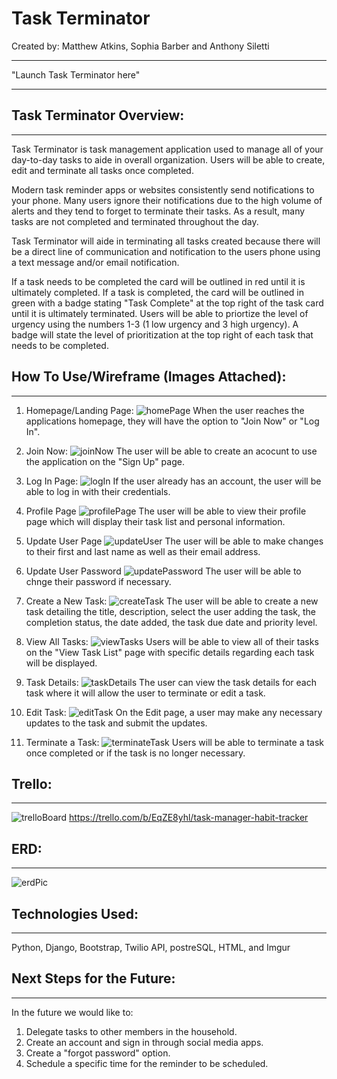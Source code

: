 # Task Terminator
Created by: Matthew Atkins, Sophia Barber and Anthony Siletti
- - -
"Launch Task Terminator here"

- - -
## Task Terminator Overview:
- - -
Task Terminator is task management application used to manage all of your day-to-day tasks to aide in overall organization. Users will be able to create, edit and terminate all tasks once completed. 

Modern task reminder apps or websites consistently send notifications to your phone. Many users ignore their notifications due to the high volume of alerts and they tend to forget to terminate their tasks. As a result, many tasks are not completed and terminated throughout the day. 

Task Terminator will aide in terminating all tasks created because there will be a direct line of communication and notification to the users phone using a text message and/or email notification. 

If a task needs to be completed the card will be outlined in red until it is ultimately completed. If a task is completed, the card will be outlined in green with a badge stating "Task Complete" at the top right of the task card until it is ultimately terminated. Users will be able to priortize the level of urgency using the numbers 1-3 (1 low urgency and 3 high urgency). A badge will state the level of prioritization at the top right of each task that needs to be completed. 




## How To Use/Wireframe (Images Attached):
- - -
1. Homepage/Landing Page:
   ![homePage](main_app/static/homepage.png)
   When the user reaches the applications homepage, they will have the option to "Join Now" or "Log In".
  

2. Join Now:
   ![joinNow](main_app/static/joinNow.png)
    The user will be able to create an acocunt to use the application on the "Sign Up" page. 
   

3. Log In Page:
    ![logIn](main_app/static/logIn.png)
    If the user already has an account, the user will be able to log in with their credentials. 
    
4. Profile Page
   ![profilePage](main_app/static/profilePage.png)
   The user will be able to view their profile page which will display their task list and personal information. 

5. Update User Page
   ![updateUser](main_app/static/updateUser.png)
   The user will be able to make changes to their first and last name as well as their email address. 

6. Update User Password
   ![updatePassword](main_app/static/updatePw.png)
   The user will be able to chnge their password if necessary.
   
7. Create a New Task:
   ![createTask](main_app/static/createTask.png)
   The user will be able to create a new task detailing the title, description, select the user adding the task, the completion status, the date added, the task due date and priority level. 

8.  View All Tasks:
    ![viewTasks](main_app/static/taskList.png)
    Users will be able to view all of their tasks on the "View Task List" page with specific details regarding each task will be displayed.  

9.  Task Details:
   ![taskDetails](main_app/static/taskDetails.png)
   The user can view the task details for each task where it will allow the user to terminate or edit a task. 
  

10. Edit Task:
   ![editTask](main_app/static/editTask.png)
   On the Edit page, a user may make any necessary updates to the task and submit the updates. 
  
11. Terminate a Task:
   ![terminateTask](main_app/static/terminateTask.png)
   Users will be able to terminate a task once completed or if the task is no longer necessary. 



## Trello:
- - -
![trelloBoard](main_app/static/trello.png)
https://trello.com/b/EqZE8yhl/task-manager-habit-tracker

## ERD:
- - -
![erdPic](main_app/static/ERD.png)

##  Technologies Used:
- - -
Python, Django, Bootstrap, Twilio API, postreSQL, HTML, and Imgur


##  Next Steps for the Future:
- - -
 In the future we would like to:
   1. Delegate tasks to other members in the household. 
   2. Create an account and sign in through social media apps. 
   3. Create a "forgot password" option. 
   4. Schedule a specific time for the reminder to be scheduled. 